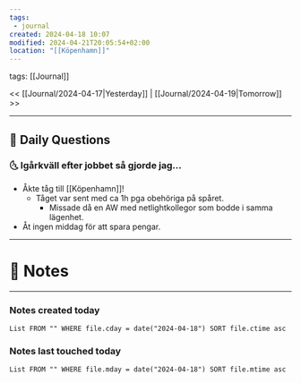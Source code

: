 ```yaml
---
tags:
 - journal
created: 2024-04-18 10:07
modified: 2024-04-21T20:05:54+02:00
location: "[[Köpenhamn]]"
---
```

tags: [[Journal]] 

<< [[Journal/2024-04-17|Yesterday]] | [[Journal/2024-04-19|Tomorrow]] >>

---
## 📅 Daily Questions
### 🌜 Igårkväll efter jobbet så gjorde jag...
- Åkte tåg till [[Köpenhamn]]!
	- Tåget var sent med ca 1h pga obehöriga på spåret.
		- Missade då en AW med netlightkollegor som bodde i samma lägenhet.
- Åt ingen middag för att spara pengar.

---
# 📝 Notes
---
### Notes created today
```dataview
List FROM "" WHERE file.cday = date("2024-04-18") SORT file.ctime asc
```
### Notes last touched today
```dataview
List FROM "" WHERE file.mday = date("2024-04-18") SORT file.mtime asc
```